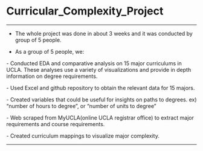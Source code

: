# Curricular_Complexity_Project

***

- <p> The whole project was done in about 3 weeks and it was conducted by group of 5 people. </p>

- As a group of 5 people, we:

<p> - Conducted EDA and comparative analysis on 15 major curriculums in UCLA. These analyses use a variety of visualizations and provide in depth information on degree requirements. </p>

<p> - Used Excel and github repository to obtain the relevant data for 15 majors. </p>

<p> - Created variables that could be useful for insights on paths to degrees. ex) “number of hours to degree”, or “number of units to degree” </p>

<p> - Web scraped from MyUCLA(online UCLA registrar office) to extract major requirements and course requirements. </p>

<p> - Created curriculum mappings to visualize major complexity. </p>

***

